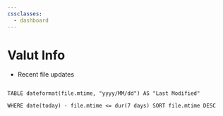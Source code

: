 ```yaml
---
cssclasses:
  - dashboard
---
```

# Valut Info
- Recent file updates

```dataview

TABLE dateformat(file.mtime, "yyyy/MM/dd") AS "Last Modified"

WHERE date(today) - file.mtime <= dur(7 days) SORT file.mtime DESC

```
